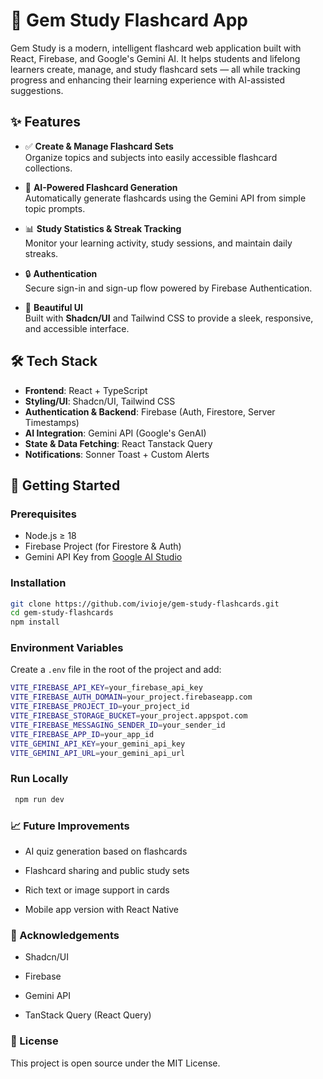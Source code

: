 # 💎 Gem Study Flashcard App

Gem Study is a modern, intelligent flashcard web application built with React, Firebase, and Google's Gemini AI. It helps students and lifelong learners create, manage, and study flashcard sets — all while tracking progress and enhancing their learning experience with AI-assisted suggestions.

## ✨ Features

- ✅ **Create & Manage Flashcard Sets**  
  Organize topics and subjects into easily accessible flashcard collections.

- 🧠 **AI-Powered Flashcard Generation**  
  Automatically generate flashcards using the Gemini API from simple topic prompts.

- 📊 **Study Statistics & Streak Tracking**  
  Monitor your learning activity, study sessions, and maintain daily streaks.

- 🔒 **Authentication**  
  Secure sign-in and sign-up flow powered by Firebase Authentication.

- 🔔 **Beautiful UI**  
  Built with **Shadcn/UI** and Tailwind CSS to provide a sleek, responsive, and accessible interface.

## 🛠️ Tech Stack

- **Frontend**: React + TypeScript
- **Styling/UI**: Shadcn/UI, Tailwind CSS
- **Authentication & Backend**: Firebase (Auth, Firestore, Server Timestamps)
- **AI Integration**: Gemini API (Google's GenAI)
- **State & Data Fetching**: React Tanstack Query
- **Notifications**: Sonner Toast + Custom Alerts

## 🚀 Getting Started

### Prerequisites

- Node.js ≥ 18
- Firebase Project (for Firestore & Auth)
- Gemini API Key from [Google AI Studio](https://makersuite.google.com/)

### Installation

```bash
git clone https://github.com/ivioje/gem-study-flashcards.git
cd gem-study-flashcards
npm install
```

### Environment Variables

Create a `.env` file in the root of the project and add:

```bash
VITE_FIREBASE_API_KEY=your_firebase_api_key
VITE_FIREBASE_AUTH_DOMAIN=your_project.firebaseapp.com
VITE_FIREBASE_PROJECT_ID=your_project_id
VITE_FIREBASE_STORAGE_BUCKET=your_project.appspot.com
VITE_FIREBASE_MESSAGING_SENDER_ID=your_sender_id
VITE_FIREBASE_APP_ID=your_app_id
VITE_GEMINI_API_KEY=your_gemini_api_key
VITE_GEMINI_API_URL=your_gemini_api_url
```

### Run Locally

```bash
 npm run dev
```

### 📈 Future Improvements

- AI quiz generation based on flashcards

- Flashcard sharing and public study sets

- Rich text or image support in cards

- Mobile app version with React Native

### 🙌 Acknowledgements

- Shadcn/UI

- Firebase

- Gemini API

- TanStack Query (React Query)

### 📄 License

This project is open source under the MIT License.
